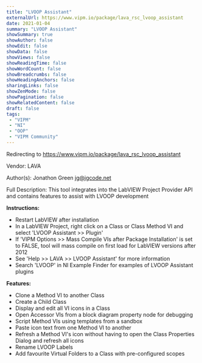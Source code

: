 ```yaml
---
title: "LVOOP Assistant"
externalUrl: https://www.vipm.io/package/lava_rsc_lvoop_assistant
date: 2021-01-04
summary: "LVOOP Assistant"
showSummary: true
showAuthor: false
showEdit: false
showData: false
showViews: false
showReadingTime: false
showWordCount: false
showBreadcrumbs: false
showHeadingAnchors: false
sharingLinks: false
showZenMode: false
showPagination: false
showRelatedContent: false
draft: false
tags:
 - "VIPM"
 - "NI"
 - "OOP"
 - "VIPM Community"
---
```


Redirecting to https://www.vipm.io/package/lava_rsc_lvoop_assistant

Vendor: LAVA

Author(s): Jonathon Green <jg@jgcode.net>
 
Full Description:
This tool integrates into the LabVIEW Project Provider API and contains features to assist with LVOOP development

**Instructions:**
- Restart LabVIEW after installation
- In a LabVIEW Project, right click on a Class or Class Method VI and select 'LVOOP Assistant >> Plugin'
- If 'VIPM Options >> Mass Compile VIs after Package Installation' is set to FALSE, tool will mass compile on first load for LabVIEW versions after 2012
- See 'Help >> LAVA >> LVOOP Assistant' for more information
- Search 'LVOOP' in NI Example Finder for examples of LVOOP Assistant plugins

**Features:**
- Clone a Method VI to another Class
- Create a Child Class
- Display and edit all VI icons in a Class 
- Open Accessor VIs from a block diagram property node for debugging
- Script Method VIs using templates from a sandbox
- Paste icon text from one Method VI to another
- Refresh a Method VI's icon without having to open the Class Properties Dialog and refresh all icons
- Rename LVOOP Labels
- Add favourite Virtual Folders to a Class with pre-configured scopes